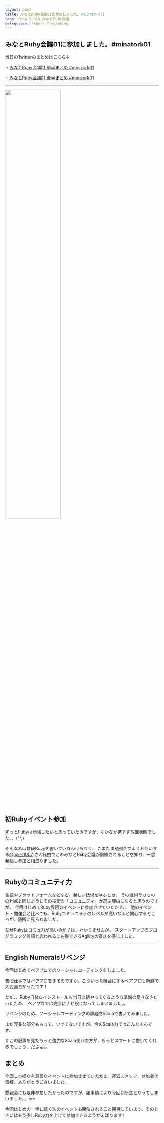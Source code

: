 ```yaml
---
layout: post
title: みなとRuby会議01に参加しました。#minatork01 
tags: Ruby Scala みなとRuby会議
categories: report Programing
---
```

みなとRuby会議01に参加しました。#minatork01 
-----------------

当日のTwitterのまとめはこちら↓

・[みなとRuby会議01 前半まとめ #minatork01](https://yukar.in/note/ckF3Wr)

・[みなとRuby会議01 後半まとめ #minatork01](https://yukar.in/note/ckF3We)

<hr/>

<img src = 'http://distilleryimage2.instagram.com/70137e18ac5611e19894123138140d8c_7.jpg' height=60% width=60% >


## 初Rubyイベント参加
ずっとRubyは勉強したいと思っていたのですが、なかなか進まず放置状態でした。、(^^;)
<br />

そんな私は普段Rubyを書いているわけもなく、
たまたま勉強会でよくお会いする[@joker1007](https://twitter.com/#!/joker1007) さん経由でこのみなとRuby会議が開催されることを知り、一念発起し参加と相成りました。


<hr/>

## Rubyのコミュニティ力
言語やプラットフォームなどなど、新しい技術を学ぶとき、
その技術そのものの利点と同じようにその技術の「コミュニティ」が選ぶ理由になると思うのですが、
今回はじめてRuby界隈のイベントに参加させていただき、、
他のイベント・勉強会と比べても、Rubyコミュニティのレベルが高いなぁと関心するところが、随所に見られました。

なぜRubyはコミュ力が高いのか？は、わかりませんが、
スタートアップのプログラミング言語と言われるに納得できるAgilityの高さを感じました。

<hr/>

## English Numeralsリベンジ
今回はじめてペアプロでのソーシャルコーディングをしました。

普段仕事ではペアプロをするのですが、こういった機会にするペアプロも新鮮で大変面白かったです！

ただ、、Ruby自体のインストールも当日の朝やってくるような準備の足りなさだったため、
ペアプロでは完全にナビ役になってしまいました。。

リベンジのため、ソーシャルコーディングの課題をScalaで書いてみました。


<script src="https://gist.github.com/2862228.js?file=numerals.scala">
</script>

まだ冗長な部分もあって、いけてないですが、今のScala力ではこんなもんです。

＃この記事を見たもっと強力なScala使いの方が、もっとスマートに書いてくれるでしょう、だぶん。。

## まとめ
今回この様な有意義なイベントに参加させていただき、運営スタッフ、参加者の皆様、ありがとうございました。

懇親会にも是非参加したかったのですが、諸事情により今回は断念となってしまいました。。orz

今回はじめの一歩に続く次のイベントも開催されること期待しています。そのときにはもう少しRuby力を上げて参加できるようがんばります！